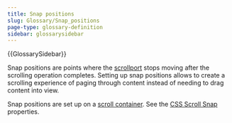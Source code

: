 ```yaml
---
title: Snap positions
slug: Glossary/Snap_positions
page-type: glossary-definition
sidebar: glossarysidebar
---
```


{{GlossarySidebar}}

Snap positions are points where the [scrollport](/en-US/docs/Glossary/Scroll_container) stops moving after the scrolling operation completes. Setting up snap positions allows to create a scrolling experience of paging through content instead of needing to drag content into view.

Snap positions are set up on a [scroll container](/en-US/docs/Glossary/Scroll_container). See the [CSS Scroll Snap](/en-US/docs/Web/CSS/CSS_scroll_snap) properties.
